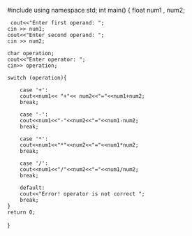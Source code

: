 #include<iostream>
using namespace std;
int main()
{
    float num1 , num2;

     cout<<"Enter first operand: ";
    cin >> num1;
    cout<<"Enter second operand: ";
    cin >> num2;
    
    char operation;
    cout<<"Enter operator: ";
    cin>> operation;

    switch (operation){

        case '+':
        cout<<num1<< "+"<< num2<<"="<<num1+num2;
        break;

        case '-':
        cout<<num1<<"-"<<num2<<"="<<num1-num2;
        break;

        case '*':
        cout<<num1<<"*"<<num2<<"="<<num1*num2;
        break;

        case '/':
        cout<<num1<<"/"<<num2<<"="<<num1/num2;
        break;

        default:
        cout<<"Error! operator is not correct ";
        break;
    }
    return 0;

}
